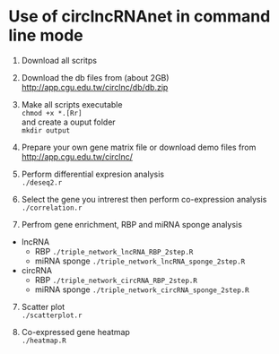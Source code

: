# Use of circlncRNAnet in command line mode

1. Download all scritps

2. Download the db files from (about 2GB)  
http://app.cgu.edu.tw/circlnc/db/db.zip  

3. Make all scripts executable   
``` chmod +x *.[Rr] ```  
and create a ouput folder  
``` mkdir output ```  

4. Prepare your own gene matrix file or download demo files from http://app.cgu.edu.tw/circlnc/  

4. Perform differential expresion analysis  
``` ./deseq2.r  ```  

5. Select the gene you intrerest then perform co-expression analysis  
```./correlation.r ```

6. Perfrom gene enrichment, RBP and miRNA sponge analysis  
  * lncRNA  
      + RBP ```./triple_network_lncRNA_RBP_2step.R```  
      + miRNA sponge ```./triple_network_lncRNA_sponge_2step.R```  
  * circRNA  
      + RBP ```./triple_network_circRNA_RBP_2step.R```  
      + miRNA sponge ```./triple_network_circRNA_sponge_2step.R```  

7. Scatter plot  
```./scatterplot.r```  

8. Co-expressed gene heatmap  
```./heatmap.R```


